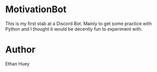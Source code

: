# MotivationBot
This is my first stab at a Discord Bot. Mainly to get some practice with Python and I thought it would be decently fun to experiment with.

# Author
Ethan Huey
